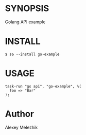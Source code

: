 # SYNOPSIS

Golang API example


# INSTALL

    $ s6 --install go-example

# USAGE

```
task-run "go api", "go-example", %(
  foo => "Bar"
);

```
# Author

Alexey Melezhik

